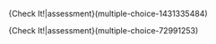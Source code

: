 {Check It!|assessment}(multiple-choice-1431335484)

{Check It!|assessment}(multiple-choice-72991253)


